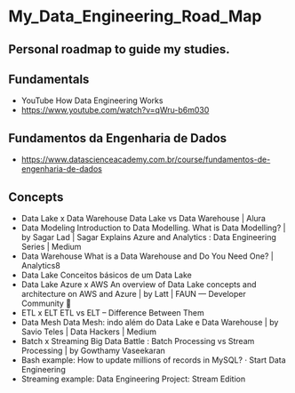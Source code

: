 # My_Data_Engineering_Road_Map
## Personal roadmap to guide my studies.
## Fundamentals
- YouTube How Data Engineering Works 
- https://www.youtube.com/watch?v=qWru-b6m030 
## Fundamentos da Engenharia de Dados 
- https://www.datascienceacademy.com.br/course/fundamentos-de-engenharia-de-dados
## Concepts 
- Data Lake x Data Warehouse Data Lake vs Data Warehouse | Alura
- Data Modeling Introduction to Data Modelling. What is Data Modelling? | by Sagar Lad | Sagar Explains Azure and Analytics : Data Engineering Series | Medium
- Data Warehouse What is a Data Warehouse and Do You Need One? | Analytics8
- Data Lake Conceitos básicos de um Data Lake
- Data Lake Azure x AWS An overview of Data Lake concepts and architecture on AWS and Azure | by Latt | FAUN — Developer Community 🐾
- ETL x ELT ETL vs ELT – Difference Between Them
- Data Mesh Data Mesh: indo além do Data Lake e Data Warehouse | by Savio Teles | Data Hackers | Medium
- Batch x Streaming Big Data Battle : Batch Processing vs Stream Processing | by Gowthamy Vaseekaran
- Bash example:  How to update millions of records in MySQL? · Start Data Engineering
- Streaming example: Data Engineering Project: Stream Edition
